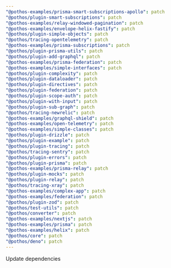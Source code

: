 ```yaml
---
"@pothos-examples/prisma-smart-subscriptions-apollo": patch
"@pothos/plugin-smart-subscriptions": patch
"@pothos-examples/relay-windowed-pagination": patch
"@pothos-examples/envelope-helix-fastify": patch
"@pothos/plugin-simple-objects": patch
"@pothos/tracing-opentelemetry": patch
"@pothos-examples/prisma-subscriptions": patch
"@pothos/plugin-prisma-utils": patch
"@pothos/plugin-add-graphql": patch
"@pothos-examples/prisma-federation": patch
"@pothos-examples/simple-interfaces": patch
"@pothos/plugin-complexity": patch
"@pothos/plugin-dataloader": patch
"@pothos/plugin-directives": patch
"@pothos/plugin-federation": patch
"@pothos/plugin-scope-auth": patch
"@pothos/plugin-with-input": patch
"@pothos/plugin-sub-graph": patch
"@pothos/tracing-newrelic": patch
"@pothos-examples/graphql-shield": patch
"@pothos-examples/open-telemetry": patch
"@pothos-examples/simple-classes": patch
"@pothos/plugin-drizzle": patch
"@pothos/plugin-example": patch
"@pothos/plugin-tracing": patch
"@pothos/tracing-sentry": patch
"@pothos/plugin-errors": patch
"@pothos/plugin-prisma": patch
"@pothos-examples/prisma-relay": patch
"@pothos/plugin-mocks": patch
"@pothos/plugin-relay": patch
"@pothos/tracing-xray": patch
"@pothos-examples/complex-app": patch
"@pothos-examples/federation": patch
"@pothos/plugin-zod": patch
"@pothos/test-utils": patch
"@pothos/converter": patch
"@pothos-examples/nextjs": patch
"@pothos-examples/prisma": patch
"@pothos-examples/helix": patch
"@pothos/core": patch
"@pothos/deno": patch
---
```


Update dependencies
